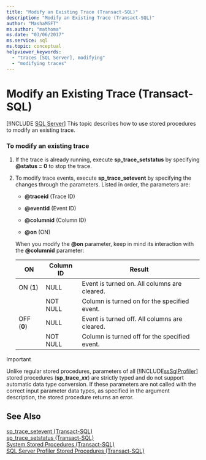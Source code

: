 ```yaml
---
title: "Modify an Existing Trace (Transact-SQL)"
description: "Modify an Existing Trace (Transact-SQL)"
author: "MashaMSFT"
ms.author: "mathoma"
ms.date: "03/06/2017"
ms.service: sql
ms.topic: conceptual
helpviewer_keywords:
  - "traces [SQL Server], modifying"
  - "modifying traces"
---
```

# Modify an Existing Trace (Transact-SQL)
 [!INCLUDE [SQL Server](../../includes/applies-to-version/sqlserver.md)]
  This topic describes how to use stored procedures to modify an existing trace.  
  
### To modify an existing trace  
  
1.  If the trace is already running, execute **sp_trace_setstatus** by specifying **@status = 0** to stop the trace.  
  
2.  To modify trace events, execute **sp_trace_setevent** by specifying the changes through the parameters. Listed in order, the parameters are:  

    -   **\@traceid** (Trace ID)  
  
    -   **\@eventid** (Event ID)  
  
    -   **\@columnid** (Column ID)  
  
    -   **\@on** (ON)  
  
     When you modify the **\@on** parameter, keep in mind its interaction with the **\@columnid** parameter:  
  
    |ON|Column ID|Result|  
    |--------|---------------|------------|  
    |ON (**1**)|NULL|Event is turned on. All columns are cleared.|  
    ||NOT NULL|Column is turned on for the specified event.|  
    |OFF (**0**)|NULL|Event is turned off. All columns are cleared.|  
    ||NOT NULL|Column is turned off for the specified event.|  
  
> [!IMPORTANT]
>  Unlike regular stored procedures, parameters of all [!INCLUDE[ssSqlProfiler](../../includes/sssqlprofiler-md.md)] stored procedures (<strong>sp_trace_*xx*</strong>) are strictly typed and do not support automatic data type conversion. If these parameters are not called with the correct input parameter data types, as specified in the argument description, the stored procedure returns an error.  
  
## See Also  
 [sp_trace_setevent &#40;Transact-SQL&#41;](../../relational-databases/system-stored-procedures/sp-trace-setevent-transact-sql.md)   
 [sp_trace_setstatus &#40;Transact-SQL&#41;](../../relational-databases/system-stored-procedures/sp-trace-setstatus-transact-sql.md)   
 [System Stored Procedures &#40;Transact-SQL&#41;](../../relational-databases/system-stored-procedures/system-stored-procedures-transact-sql.md)   
 [SQL Server Profiler Stored Procedures &#40;Transact-SQL&#41;](../../relational-databases/system-stored-procedures/sql-server-profiler-stored-procedures-transact-sql.md)  
  
  
